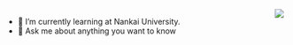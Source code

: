 
<img align="right" src="https://github-readme-stats.vercel.app/api?username=ZedongJia&show_icons=true&icon_color=CE1D2D&text_color=718096&bg_color=ffffff&hide_title=true" />

<!--
**zxnstc/zxnstc** is a ✨ _special_ ✨ repository because its `README.md` (this file) appears on your GitHub profile.

Here are some ideas to get you started:

- 🔭 I’m currently working on ...
- 🌱 I’m currently learning ...
- 👯 I’m looking to collaborate on ...
- 🤔 I’m looking for help with ...
- 💬 Ask me about ...
- 📫 How to reach me: ...
- 😄 Pronouns: ...
- ⚡ Fun fact: ...
-->
- 🌱 I’m currently learning at Nankai University.
- 💬 Ask me about anything you want to know
